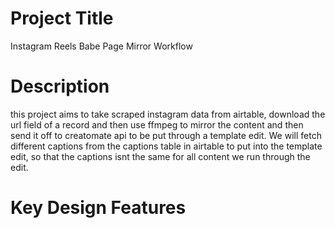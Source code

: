 # Project Title

Instagram Reels Babe Page Mirror Workflow

# Description

this project aims to take scraped instagram data from airtable, download the url field of a record and then use 
ffmpeg to mirror the content and then send it off to creatomate api to be put through a template edit. We will fetch
different captions from the captions table in airtable to put into the template edit, so that the captions isnt the same
for all content we run through the edit.

# Key Design Features


